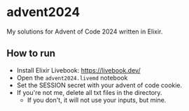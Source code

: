 # advent2024
My solutions for Advent of Code 2024 written in Elixir.

## How to run

* Install Elixir Livebook: https://livebook.dev/
* Open the `advent2024.livemd` notebook
* Set the SESSION secret with your advent of code cookie.
* If you're not me, delete all txt files in the directory.
  * If you don't, it will not use your inputs, but mine.
